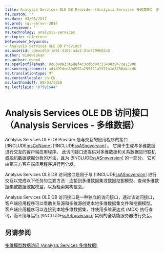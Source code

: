 ```yaml
---
title: Analysis Services OLE DB Provider (Analysis Services 多维数据) |Microsoft Docs
ms.custom: ''
ms.date: 03/06/2017
ms.prod: sql-server-2014
ms.reviewer: ''
ms.technology: analysis-services
ms.topic: reference
helpviewer_keywords:
- Analysis Services OLE DB Provider
ms.assetid: cdeecd50-1d91-4162-a4a2-01c7799b02a8
author: minewiskan
ms.author: owend
ms.openlocfilehash: 8c0348a23a6def4c3cdbd083354083947ce1390b
ms.sourcegitcommit: ad4d92dce894592a259721a1571b1d8736abacdb
ms.translationtype: MT
ms.contentlocale: zh-CN
ms.lasthandoff: 08/04/2020
ms.locfileid: "87591644"
---
```

# <a name="analysis-services-ole-db-provider-analysis-services---multidimensional-data"></a>Analysis Services OLE DB 访问接口（Analysis Services - 多维数据）
  Analysis Services OLE DB Provider 是与交互的应用程序的接口 [!INCLUDE[msCoName](../../includes/msconame-md.md)] [!INCLUDE[ssASnoversion](../../includes/ssasnoversion-md.md)] 。 它用于生成与多维数据进行交互的客户端应用程序。 此访问接口还提供对多维数据和关系数据进行联机或脱机数据挖掘分析的方法，且为 [!INCLUDE[ssASnoversion](../../includes/ssasnoversion-md.md)] 的一部分。 它可由第三方客户端应用程序进行再分发。  
  
 Analysis Services OLE DB 访问接口是用于与 [!INCLUDE[ssASnoversion](../../includes/ssasnoversion-md.md)] 进行交互以完成以下任务的主要方法：连接到多维数据集或数据挖掘模型、查询多维数据集或数据挖掘模型，以及检索架构信息。  
  
 Analysis Services OLE DB 访问接口是一种独立的访问接口，通过该访问接口，客户端应用程序可以借助关系源和多维源创建本地多维数据集文件和挖掘模型。 客户端应用程序可以连接到本地多维数据集，并使用多维表达式 (MDX) 执行查询，而不用与运行 [!INCLUDE[ssASnoversion](../../includes/ssasnoversion-md.md)] 实例的全功能服务器进行交互。  
  
## <a name="see-also"></a>另请参阅  
 [多维模型数据访问 &#40;Analysis Services 多维数据&#41;](../multidimensional-models/mdx/multidimensional-model-data-access-analysis-services-multidimensional-data.md)  
  
  
